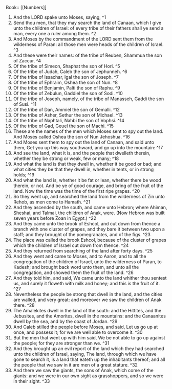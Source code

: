  Book:: [[Numbers]]
 1. And the LORD spake unto Moses, saying, ^1
 2. Send thou men, that they may search the land of Canaan, which I give unto the children of Israel: of every tribe of their fathers shall ye send a man, every one a ruler among them. ^2
 3. And Moses by the commandment of the LORD sent them from the wilderness of Paran: all those men were heads of the children of Israel. ^3
 4. And these were their names: of the tribe of Reuben, Shammua the son of Zaccur. ^4
 5. Of the tribe of Simeon, Shaphat the son of Hori. ^5
 6. Of the tribe of Judah, Caleb the son of Jephunneh. ^6
 7. Of the tribe of Issachar, Igal the son of Joseph. ^7
 8. Of the tribe of Ephraim, Oshea the son of Nun. ^8
 9. Of the tribe of Benjamin, Palti the son of Raphu. ^9
 10. Of the tribe of Zebulun, Gaddiel the son of Sodi. ^10
 11. Of the tribe of Joseph, namely, of the tribe of Manasseh, Gaddi the son of Susi. ^11
 12. Of the tribe of Dan, Ammiel the son of Gemalli. ^12
 13. Of the tribe of Asher, Sethur the son of Michael. ^13
 14. Of the tribe of Naphtali, Nahbi the son of Vophsi. ^14
 15. Of the tribe of Gad, Geuel the son of Machi. ^15
 16. These are the names of the men which Moses sent to spy out the land. And Moses called Oshea the son of Nun Jehoshua. ^16
 17. And Moses sent them to spy out the land of Canaan, and said unto them, Get you up this way southward, and go up into the mountain: ^17
 18. And see the land, what it is, and the people that dwelleth therein, whether they be strong or weak, few or many; ^18
 19. And what the land is that they dwell in, whether it be good or bad; and what cities they be that they dwell in, whether in tents, or in strong holds; ^19
 20. And what the land is, whether it be fat or lean, whether there be wood therein, or not. And be ye of good courage, and bring of the fruit of the land. Now the time was the time of the first ripe grapes. ^20
 21. So they went up, and searched the land from the wilderness of Zin unto Rehob, as men come to Hamath. ^21
 22. And they ascended by the south, and came unto Hebron; where Ahiman, Sheshai, and Talmai, the children of Anak, were. (Now Hebron was built seven years before Zoan in Egypt.) ^22
 23. And they came unto the brook of Eshcol, and cut down from thence a branch with one cluster of grapes, and they bare it between two upon a staff; and they brought of the pomegranates, and of the figs. ^23
 24. The place was called the brook Eshcol, because of the cluster of grapes which the children of Israel cut down from thence. ^24
 25. And they returned from searching of the land after forty days. ^25
 26. And they went and came to Moses, and to Aaron, and to all the congregation of the children of Israel, unto the wilderness of Paran, to Kadesh; and brought back word unto them, and unto all the congregation, and showed them the fruit of the land. ^26
 27. And they told him, and said, We came unto the land whither thou sentest us, and surely it floweth with milk and honey; and this is the fruit of it. ^27
 28. Nevertheless the people be strong that dwell in the land, and the cities are walled, and very great: and moreover we saw the children of Anak there. ^28
 29. The Amalekites dwell in the land of the south: and the Hittites, and the Jebusites, and the Amorites, dwell in the mountains: and the Canaanites dwell by the sea, and by the coast of Jordan. ^29
 30. And Caleb stilled the people before Moses, and said, Let us go up at once, and possess it; for we are well able to overcome it. ^30
 31. But the men that went up with him said, We be not able to go up against the people; for they are stronger than we. ^31
 32. And they brought up an evil report of the land which they had searched unto the children of Israel, saying, The land, through which we have gone to search it, is a land that eateth up the inhabitants thereof; and all the people that we saw in it are men of a great stature. ^32
 33. And there we saw the giants, the sons of Anak, which come of the giants: and we were in our own sight as grasshoppers, and so we were in their sight. ^33

